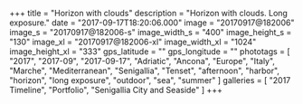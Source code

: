 +++
title = "Horizon with clouds"
description = "Horizon with clouds. Long exposure."
date = "2017-09-17T18:20:06.000"
image = "20170917@182006"
image_s = "20170917@182006-s"
image_width_s = "400"
image_height_s = "130"
image_xl = "20170917@182006-xl"
image_width_xl = "1024"
image_height_xl = "333"
gps_latitude = ""
gps_longitude = ""
phototags = [ "2017", "2017-09", "2017-09-17", "Adriatic", "Ancona", "Europe", "Italy", "Marche", "Mediterranean", "Senigallia", "Tenset", "afternoon", "harbor", "horizon", "long exposure", "outdoor", "sea", "summer" ]
galleries = [ "2017 Timeline", "Portfolio", "Senigallia City and Seaside" ]
+++
